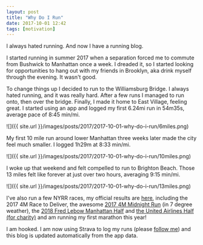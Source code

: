 ```yaml
---
layout: post
title: "Why Do I Run"
date: 2017-10-01 12:42
tags: [motivation]
---
```

I always hated running. And now I have a running blog.

I started running in summer 2017 when a separation forced me to commute from Bushwick to Manhattan once a week. I dreaded it, so I started looking for opportunities to hang out with my friends in Brooklyn, aka drink myself through the evening. It wasn't good.

To change things up I decided to run to the Williamsburg Bridge. I always hated running, and it was really hard. After a few runs I managed to run onto, then over the bridge. Finally, I made it home to East Village, feeling great. I started using an app and logged my first 6.24mi run in 54m35s, average pace of 8:45 min/mi.

![]({{ site.url }}/images/posts/2017/2017-10-01-why-do-i-run/6miles.png)

My first 10 mile run around lower Manhattan three weeks later made the city feel much smaller. I logged 1h29m at 8:33 min/mi.

![]({{ site.url }}/images/posts/2017/2017-10-01-why-do-i-run/10miles.png)

I woke up that weekend and felt compelled to run to Brighton Beach. Those 13 miles felt like forever at just over two hours, averaging 9:15 min/mi.

![]({{ site.url }}/images/posts/2017/2017-10-01-why-do-i-run/13miles.png)

I've also run a few NYRR races, my official results are [here](http://results.nyrr.org/runner/14721676/races), including the 2017 4M Race to Deliver, the awesome [2017 4M Midnight Run](/2017/12/31/run-4.12mi-0h30m42s.html) (in 7 degree weather), the [2018 Fred Lebow Manhattan Half](/2018/01/21/run-13.34mi-1h47m18s.html) and [the United Airlines Half (for charity)](/2018/03/18/thank-you-on-behalf-of-team-for-kids.html) and am running my first marathon this year!

I am hooked. I am now using Strava to log my runs (please [follow me](https://www.strava.com/athletes/dblockdotorg)) and this blog is updated automatically from the app data.

